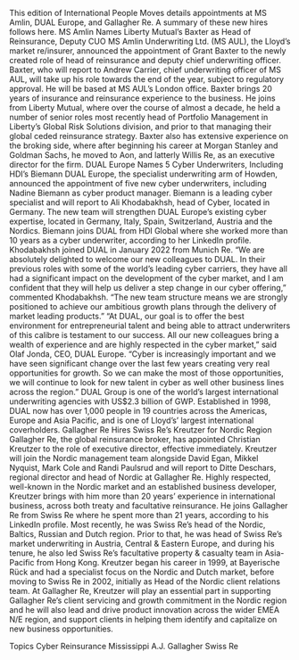 This edition of International People Moves details appointments at MS Amlin, DUAL Europe, and Gallagher Re.
A summary of these new hires follows here.
MS Amlin Names Liberty Mutual’s Baxter as Head of Reinsurance, Deputy CUO
MS Amlin Underwriting Ltd. (MS AUL), the Lloyd’s market re/insurer, announced the appointment of Grant Baxter to the newly created role of head of reinsurance and deputy chief underwriting officer.
Baxter, who will report to Andrew Carrier, chief underwriting officer of MS AUL, will take up his role towards the end of the year, subject to regulatory approval. He will be based at MS AUL’s London office.
Baxter brings 20 years of insurance and reinsurance experience to the business. He joins from Liberty Mutual, where over the course of almost a decade, he held a number of senior roles most recently head of Portfolio Management in Liberty’s Global Risk Solutions division, and prior to that managing their global ceded reinsurance strategy.
Baxter also has extensive experience on the broking side, where after beginning his career at Morgan Stanley and Goldman Sachs, he moved to Aon, and latterly Willis Re, as an executive director for the firm.
DUAL Europe Names 5 Cyber Underwriters, Including HDI’s Biemann
DUAL Europe, the specialist underwriting arm of Howden, announced the appointment of five new cyber underwriters, including Nadine Biemann as cyber product manager. Biemann is a leading cyber specialist and will report to Ali Khodabakhsh, head of Cyber, located in Germany.
The new team will strengthen DUAL Europe’s existing cyber expertise, located in Germany, Italy, Spain, Switzerland, Austria and the Nordics.
Biemann joins DUAL from HDI Global where she worked more than 10 years as a cyber underwriter, according to her LinkedIn profile. Khodabakhsh joined DUAL in January 2022 from Munich Re.
“We are absolutely delighted to welcome our new colleagues to DUAL. In their previous roles with some of the world’s leading cyber carriers, they have all had a significant impact on the development of the cyber market, and I am confident that they will help us deliver a step change in our cyber offering,” commented Khodabakhsh. “The new team structure means we are strongly positioned to achieve our ambitious growth plans through the delivery of market leading products.”
“At DUAL, our goal is to offer the best environment for entrepreneurial talent and being able to attract underwriters of this calibre is testament to our success. All our new colleagues bring a wealth of experience and are highly respected in the cyber market,” said Olaf Jonda, CEO, DUAL Europe.
“Cyber is increasingly important and we have seen significant change over the last few years creating very real opportunities for growth. So we can make the most of those opportunities, we will continue to look for new talent in cyber as well other business lines across the region.”
DUAL Group is one of the world’s largest international underwriting agencies with US$2.3 billion of GWP. Established in 1998, DUAL now has over 1,000 people in 19 countries across the Americas, Europe and Asia Pacific, and is one of Lloyd’s’ largest international coverholders.
Gallagher Re Hires Swiss Re’s Kreutzer for Nordic Region
Gallagher Re, the global reinsurance broker, has appointed Christian Kreutzer to the role of executive director, effective immediately.
Kreutzer will join the Nordic management team alongside David Egan, Mikkel Nyquist, Mark Cole and Randi Paulsrud and will report to Ditte Deschars, regional director and head of Nordic at Gallagher Re.
Highly respected, well-known in the Nordic market and an established business developer, Kreutzer brings with him more than 20 years’ experience in international business, across both treaty and facultative reinsurance.
He joins Gallagher Re from Swiss Re where he spent more than 21 years, according to his LinkedIn profile. Most recently, he was Swiss Re’s head of the Nordic, Baltics, Russian and Dutch region. Prior to that, he was head of Swiss Re’s market underwriting in Austria, Central & Eastern Europe, and during his tenure, he also led Swiss Re’s facultative property & casualty team in Asia-Pacific from Hong Kong.
Kreutzer began his career in 1999, at Bayerische Rück and had a specialist focus on the Nordic and Dutch market, before moving to Swiss Re in 2002, initially as Head of the Nordic client relations team.
At Gallagher Re, Kreutzer will play an essential part in supporting Gallagher Re’s client servicing and growth commitment in the Nordic region and he will also lead and drive product innovation across the wider EMEA N/E region, and support clients in helping them identify and capitalize on new business opportunities.

Topics
Cyber
Reinsurance
Mississippi
A.J. Gallagher
Swiss Re
